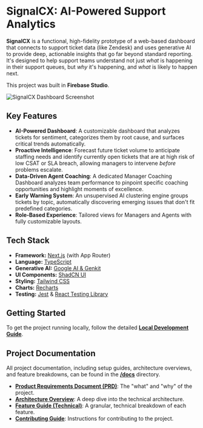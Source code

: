 # SignalCX: AI-Powered Support Analytics

**SignalCX** is a functional, high-fidelity prototype of a web-based dashboard that connects to support ticket data (like Zendesk) and uses generative AI to provide deep, actionable insights that go far beyond standard reporting. It's designed to help support teams understand not just *what* is happening in their support queues, but *why* it's happening, and *what* is likely to happen next.

This project was built in **Firebase Studio**.

![SignalCX Dashboard Screenshot](https://storage.googleapis.com/static.aifirebase.dev/project-w-docs/signal-cx-dashboard.png)

## Key Features

*   **AI-Powered Dashboard**: A customizable dashboard that analyzes tickets for sentiment, categorizes them by root cause, and surfaces critical trends automatically.
*   **Proactive Intelligence**: Forecast future ticket volume to anticipate staffing needs and identify currently open tickets that are at high risk of low CSAT or SLA breach, allowing managers to intervene *before* problems escalate.
*   **Data-Driven Agent Coaching**: A dedicated Manager Coaching Dashboard analyzes team performance to pinpoint specific coaching opportunities and highlight moments of excellence.
*   **Early Warning System**: An unsupervised AI clustering engine groups tickets by topic, automatically discovering emerging issues that don't fit predefined categories.
*   **Role-Based Experience**: Tailored views for Managers and Agents with fully customizable layouts.

## Tech Stack

*   **Framework:** [Next.js](https://nextjs.org/) (with App Router)
*   **Language:** [TypeScript](https://www.typescriptlang.org/)
*   **Generative AI:** [Google AI & Genkit](https://firebase.google.com/docs/genkit)
*   **UI Components:** [ShadCN UI](https://ui.shadcn.com/)
*   **Styling:** [Tailwind CSS](https://tailwindcss.com/)
*   **Charts:** [Recharts](https://recharts.org/)
*   **Testing:** [Jest](https://jestjs.io/) & [React Testing Library](https://testing-library.com/)

## Getting Started

To get the project running locally, follow the detailed **[Local Development Guide](./docs/LOCAL_DEVELOPMENT.md)**.

## Project Documentation

All project documentation, including setup guides, architecture overviews, and feature breakdowns, can be found in the **[/docs](./docs/)** directory.

*   **[Product Requirements Document (PRD)](./docs/PRD.md)**: The "what" and "why" of the project.
*   **[Architecture Overview](./docs/ARCHITECTURE.md)**: A deep dive into the technical architecture.
*   **[Feature Guide (Technical)](./docs/FEATURES_TECHNICAL.md)**: A granular, technical breakdown of each feature.
*   **[Contributing Guide](./docs/CONTRIBUTING.md)**: Instructions for contributing to the project.
